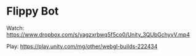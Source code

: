 # Flippy Bot

Watch: https://www.dropbox.com/s/yagzxrbwq5f5co0/Unity_3QUbGchyvV.mp4

Play: https://play.unity.com/mg/other/webgl-builds-222434
